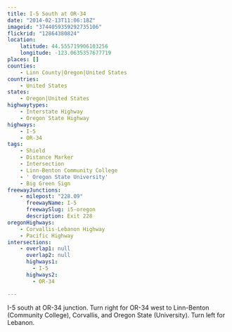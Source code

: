 ```yaml
---
title: I-5 South at OR-34
date: "2014-02-13T11:06:18Z"
imageid: "3744059359292735106"
flickrid: "12864380824"
location:
    latitude: 44.555719906103256
    longitude: -123.0635357677719
places: []
counties:
    - Linn County|Oregon|United States
countries:
    - United States
states:
    - Oregon|United States
highwaytypes:
    - Interstate Highway
    - Oregon State Highway
highways:
    - I-5
    - OR-34
tags:
    - Shield
    - Distance Marker
    - Intersection
    - Linn-Benton Community College
    - ' Oregon State University'
    - Big Green Sign
freewayJunctions:
    - milepost: "228.09"
      freewayName: I-5
      freewaySlug: i5-oregon
      description: Exit 228
oregonHighways:
    - Corvallis-Lebanon Highway
    - Pacific Highway
intersections:
    - overlap1: null
      overlap2: null
      highways1:
        - I-5
      highways2:
        - OR-34

---
```

I-5 south at OR-34 junction.  Turn right for OR-34 west to Linn-Benton (Community College), Corvallis, and Oregon State (University).  Turn left for Lebanon.